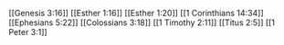[[Genesis 3:16]]
[[Esther 1:16]]
[[Esther 1:20]]
[[1 Corinthians 14:34]]
[[Ephesians 5:22]]
[[Colossians 3:18]]
[[1 Timothy 2:11]]
[[Titus 2:5]]
[[1 Peter 3:1]]
